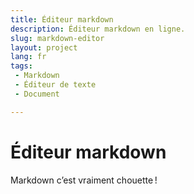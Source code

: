 ```yaml
---
title: Éditeur markdown
description: Éditeur markdown en ligne.
slug: markdown-editor
layout: project
lang: fr
tags:
 - Markdown
 - Éditeur de texte
 - Document

---
```


# Éditeur markdown

Markdown c’est vraiment chouette !
